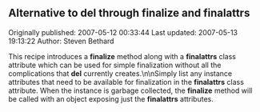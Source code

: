 ## Alternative to __del__ through __finalize__ and __finalattrs__

Originally published: 2007-05-12 00:33:44
Last updated: 2007-05-13 19:13:22
Author: Steven Bethard

This recipe introduces a __finalize__ method along with a __finalattrs__ class attribute which can be used for simple finalization without all the complications that __del__ currently creates.\n\nSimply list any instance attributes that need to be available for finalization in the __finalattrs__ class attribute. When the instance is garbage collected, the __finalize__ method will be called with an object exposing just the __finalattrs__ attributes.
